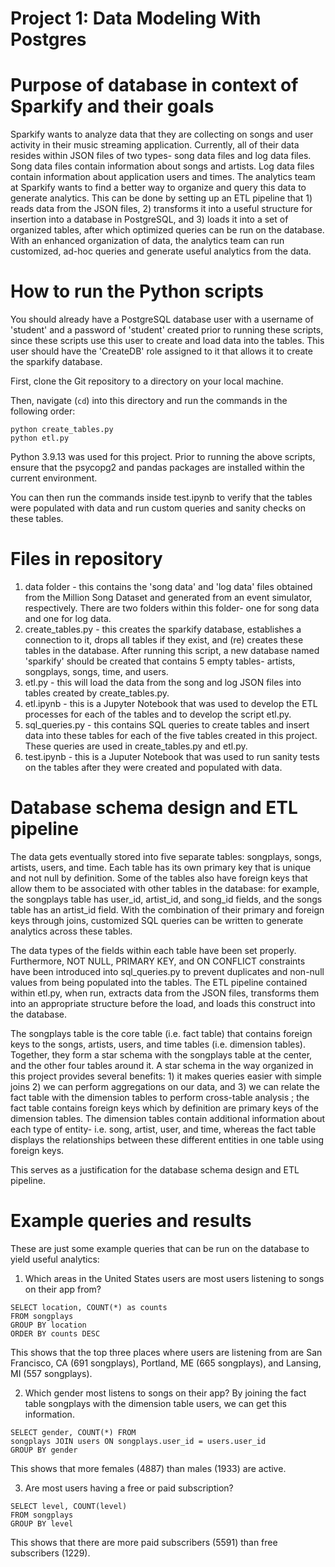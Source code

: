 # Project 1: Data Modeling With Postgres

# Purpose of database in context of Sparkify and their goals

Sparkify wants to analyze data that they are collecting on songs and user activity in their music streaming application.
Currently, all of their data resides within JSON files of two types- song data files and log data files. Song data files contain information about songs and artists. Log data files contain information about application users and times. The analytics team at Sparkify wants to find a better way to organize and query this data to generate analytics. This can be done by setting up an ETL pipeline that 1) reads data from the JSON files, 2) transforms it into a useful structure for insertion into a database in PostgreSQL, and 3) loads it into a set of organized tables, after which optimized queries can be run on the database. With an enhanced organization of data, the analytics team can run customized, ad-hoc queries and generate useful analytics from the data. 

# How to run the Python scripts

You should already have a PostgreSQL database user with a username of 'student' and a password of 'student' created prior to running these scripts, since these scripts use this user to create and load data into the tables. This user should have the 'CreateDB' role assigned to it that allows it to create the sparkify database. 

First, clone the Git repository to a directory on your local machine. 

Then, navigate (```cd```) into this directory and run the commands in the following order:

```
python create_tables.py
python etl.py
```

Python 3.9.13 was used for this project. Prior to running the above scripts, ensure that the psycopg2 and pandas packages are installed within the current environment. 

You can then run the commands inside test.ipynb to verify that the tables were populated with data and run custom queries and sanity checks on these tables.

# Files in repository

1) data folder - this contains the 'song data' and 'log data' files obtained from the Million Song Dataset  and generated from an event simulator, respectively. There are two folders within this folder- one for song data and one for log data. 
2) create_tables.py - this creates the sparkify database, establishes a connection to it, drops all tables if they exist, and (re) creates these tables in the database. After running this script, a new database named 'sparkify' should be created that contains 5 empty tables- artists, songplays, songs, time, and users. 
3) etl.py - this will load the data from the song and log JSON files into tables created by create_tables.py.
4) etl.ipynb - this is a Jupyter Notebook that was used to develop the ETL processes for each of the tables and to develop the script etl.py. 
5) sql_queries.py - this contains SQL queries to create tables and insert data into these tables for each of the five tables created in this project. These queries are used in create_tables.py and etl.py. 
6) test.ipynb - this is a Juputer Notebook that was used to run sanity tests on the tables after they were created and populated with data. 

# Database schema design and ETL pipeline

The data gets eventually stored into five separate tables: songplays, songs, artists, users, and time. Each table has its own primary key that is unique and not null by definition. Some of the tables also have foreign keys that allow them to be associated with other tables in the database: for example, the songplays table has user_id, artist_id, and song_id fields, and the songs table has an artist_id field. With the combination of their primary and foreign keys through joins, customized SQL queries can be written to generate analytics across these tables. 

The data types of the fields within each table have been set properly. Furthermore, NOT NULL, PRIMARY KEY, and ON CONFLICT constraints have been introduced into sql_queries.py to prevent duplicates and non-null values from being populated into the tables. The ETL pipeline contained within etl.py, when run, extracts data from the JSON files, transforms them into an appropriate structure before the load, and loads this construct into the database. 

The songplays table is the core table (i.e. fact table) that contains foreign keys to the songs, artists, users, and time tables (i.e. dimension tables).  Together, they form a star schema with the songplays table at the center, and the other four tables around it. A star schema in the way organized in this project provides several benefits: 1) it makes queries easier with simple joins 2) we can perform aggregations on our data, and 3) we can relate the fact table with the dimension tables to perform cross-table analysis ; the fact table contains foreign keys which by definition are primary keys of the dimension tables. The dimension tables contain additional information about each type of entity- i.e. song, artist, user, and time, whereas the fact table displays the relationships between these different entities in one table using foreign keys. 

This serves as a justification for the database schema design and ETL pipeline. 


# Example queries and results 

These are just some example queries that can be run on the database to yield useful analytics:

1) Which areas in the United States users are most users listening to songs on their app from? 

```
SELECT location, COUNT(*) as counts
FROM songplays
GROUP BY location
ORDER BY counts DESC
```

This shows that the top three places where users are listening from are San Francisco, CA (691 songplays), Portland, ME (665 songplays), and Lansing, MI (557 songplays). 

2) Which gender most listens to songs on their app? By joining the fact table songplays with the dimension table users, we can get this information. 

```
SELECT gender, COUNT(*) FROM
songplays JOIN users ON songplays.user_id = users.user_id
GROUP BY gender
```

This shows that more females (4887) than males (1933) are active.

3) Are most users having a free or paid subscription?

```
SELECT level, COUNT(level)
FROM songplays
GROUP BY level
```

This shows that there are more paid subscribers (5591) than free subscribers (1229). 
